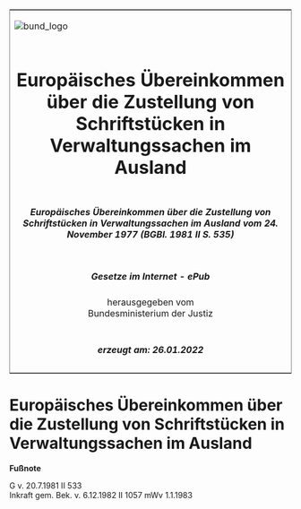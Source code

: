 <span id="DECKBLATT.html"></span>

<table border="0" frame="border" width="100%">

<tr valign="top">

<td align="left">

![bund\_logo](BfJ_2021_Web_de_de.gif)

</td>

<td align="right">

 

</td>

</tr>

<tr align="center" valign="middle">

<td colspan="2">

# Europäisches Übereinkommen über die Zustellung von Schriftstücken in Verwaltungssachen im Ausland

</td>

</tr>

<tr align="center" valign="middle">

<td colspan="2">

##### Europäisches Übereinkommen über die Zustellung von Schriftstücken in Verwaltungssachen im Ausland vom 24. November 1977 (BGBl. 1981 II S. 535)

</td>

</tr>

<tr align="center" valign="middle">

<td colspan="2">

  
  

##### Gesetze im Internet - ePub  
  
herausgegeben vom  
Bundesministerium der Justiz

</td>

</tr>

<tr align="center" valign="bottom">

<td colspan="2">

  
  

##### erzeugt am: 26.01.2022

</td>

</tr>

</table>

<span id="BJNR205350981.html"></span>

# Europäisches Übereinkommen über die Zustellung von Schriftstücken in Verwaltungssachen im Ausland

<div>

  
**Fußnote**

<div class="jnhtml">

<div>

<div class="jurAbsatz">

G v. 20.7.1981 II 533  
Inkraft gem. Bek. v. 6.12.1982 II 1057 mWv 1.1.1983

</div>

</div>

</div>

</div>
